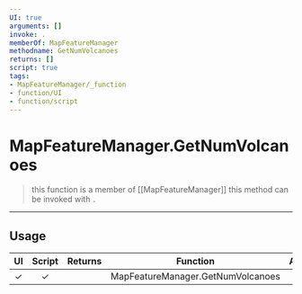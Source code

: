 ```yaml
---
UI: true
arguments: []
invoke: .
memberOf: MapFeatureManager
methodname: GetNumVolcanoes
returns: []
script: true
tags:
- MapFeatureManager/_function
- function/UI
- function/script
---
```

# MapFeatureManager.GetNumVolcanoes
> this function is a member of [[MapFeatureManager]]
> this method can be invoked with `.`
-----
## Usage
|  UI | Script | Returns | Function | Arguments |
|:---:|:------:|-------:|:--------:|:---------|
|✓|✓||MapFeatureManager.GetNumVolcanoes||
